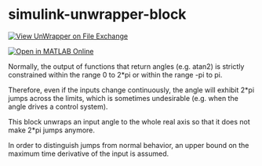 # simulink-unwrapper-block

[![View UnWrapper on File Exchange](https://www.mathworks.com/matlabcentral/images/matlab-file-exchange.svg)](https://www.mathworks.com/matlabcentral/fileexchange/6354-unwrapper)

[![Open in MATLAB Online](https://www.mathworks.com/images/responsive/global/open-in-matlab-online.svg)](https://matlab.mathworks.com/open/github/v1?repo=giampy1969/simulink-unwrapper-block)

Normally, the output of functions that return angles (e.g. atan2) is strictly constrained within the range 0 to 2*pi or within the range -pi to pi.

Therefore, even if the inputs change continuously, the angle will exhibit 2*pi jumps across the limits, which is sometimes undesirable (e.g. when the angle drives a control system).

This block unwraps an input angle to the whole real axis so that it does not make 2*pi jumps anymore.

In order to distinguish jumps from normal behavior, an upper bound on the maximum time derivative of the input is assumed.
